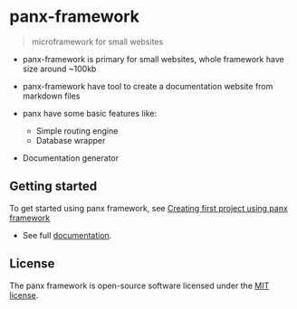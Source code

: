 # panx-framework

> microframework for small websites

* panx-framework is primary for small websites, whole framework have size around ~100kb

* panx-framework have tool to create a documentation website from markdown files

* panx have some basic features like:

  * Simple routing engine
  * Database wrapper
* Documentation generator
  
  

## Getting started

To get started using panx framework, see [Creating first project using panx framework](https://panx.eu/docs/getting-started)

* See full [documentation](https://panx.eu/docs/).



## License

The panx framework is open-source software licensed under the [MIT license](https://opensource.org/licenses/MIT).


